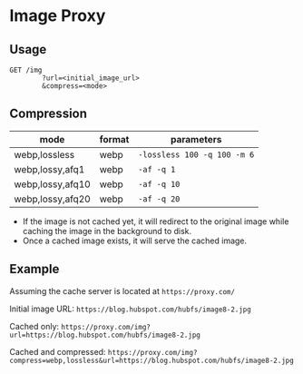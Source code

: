 # Image Proxy

## Usage

```
GET /img
        ?url=<initial_image_url>
        &compress=<mode>
```

## Compression

|mode|format|parameters|
|---|---|---|
|webp,lossless|webp|`-lossless 100 -q 100 -m 6`|
|webp,lossy,afq1|webp|`-af -q 1`|
|webp,lossy,afq10|webp|`-af -q 10`|
|webp,lossy,afq20|webp|`-af -q 20`|

- If the image is not cached yet, it will redirect to the original image while caching the image in the background to disk.
- Once a cached image exists, it will serve the cached image.

## Example

Assuming the cache server is located at `https://proxy.com/`

Initial image URL: `https://blog.hubspot.com/hubfs/image8-2.jpg`

Cached only: `https://proxy.com/img?url=https://blog.hubspot.com/hubfs/image8-2.jpg`

Cached and compressed: `https://proxy.com/img?compress=webp,lossless&url=https://blog.hubspot.com/hubfs/image8-2.jpg`